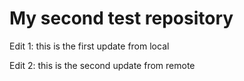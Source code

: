 # My second test repository

Edit 1: this is the first update from local

Edit 2: this is the second update from remote
